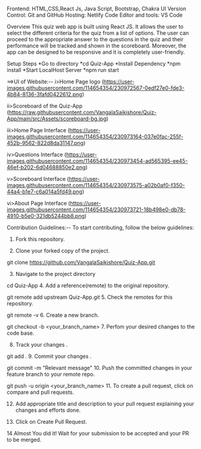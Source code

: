 Frontend: HTML,CSS,React Js, Java Script, Bootstrap, Chakra UI
Version Control: Git and GitHub
Hosting: Netlify
Code Editor and tools: VS Code

Overview 
This quiz web app is built using React JS. It allows the user to select the different criteria for the quiz from a list of options. The user can proceed to the appropriate answer to the questions in the quiz and their performance will be tracked and shown in the scoreboard. Moreover, the app can be designed to be responsive and it is completely user-friendly.

Setup Steps
*Go to directory
*cd Quiz-App
*Install Dependency
*npm install
*Start LocalHost Server
*npm run start

==>UI of Website:--
i>Home Page logo
(https://user-images.githubusercontent.com/114654354/230972567-0edf27e0-fde3-4b84-8136-3fafd0422612.png)

ii>Scoreboard of the Quiz-App
(https://raw.githubusercontent.com/VangalaSaikishore/Quiz-App/main/src/Assets/scoreboard-bg.jpg)

iii>Home Page Interface
(https://user-images.githubusercontent.com/114654354/230973164-037e0fac-255f-452b-9562-822d8da31147.png)

iv>Questions Interface
(https://user-images.githubusercontent.com/114654354/230973454-ad565395-ee45-46ef-b202-6d04688850e2.png)

v>Scoreboard Interface
(https://user-images.githubusercontent.com/114654354/230973575-a02b0af0-f350-44a4-b1e7-c6a014a5fd49.png)

vi>About Page Interface
(https://user-images.githubusercontent.com/114654354/230973721-18b498e0-db78-4910-b5e0-321db5244bb8.png)







Contribution Guidelines:--
To start contributing, follow the below guidelines:

1. Fork this repository.

2. Clone your forked copy of the project.

git clone https://github.com/VangalaSaikishore/Quiz-App.git

3. Navigate to the project directory 

cd Quiz-App
4. Add a reference(remote) to the original repository.

git remote add upstream Quiz-App.git
5. Check the remotes for this repository.

git remote -v
6. Create a new branch.

git checkout -b <your_branch_name>
7. Perfom your desired changes to the code base.

8. Track your changes .

git add .
9. Commit your changes .

git commit -m "Relevant message"
10. Push the committed changes in your feature branch to your remote repo.

git push -u origin <your_branch_name>
11. To create a pull request, click on compare and pull requests.

12. Add appropriate title and description to your pull request explaining your changes and efforts done.

13. Click on Create Pull Request.

14 Almost You did it! Wait for your submission to be accepted and your PR to be merged.


